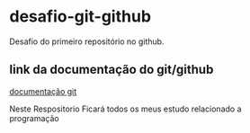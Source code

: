# desafio-git-github
Desafio do primeiro repositório no github.

## link da documentação do git/github
[documentação git](https://git-scm.com/docs/git/pt_BR)


Neste Respositorio Ficará todos os meus estudo relacionado a programação
